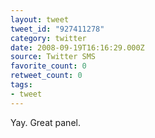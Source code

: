 ```yaml
---
layout: tweet
tweet_id: "927411278"
category: twitter
date: 2008-09-19T16:16:29.000Z
source: Twitter SMS
favorite_count: 0
retweet_count: 0
tags:
- tweet
---
```


Yay. Great panel.
